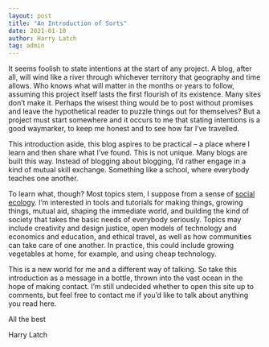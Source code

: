 ```yaml
---
layout: post
title: "An Introduction of Sorts"
date: 2021-01-10
author: Harry Latch
tag: admin
---
```


It seems foolish to state intentions at the start of any project. A blog, after all, will wind like a river through whichever territory that geography and time allows. Who knows what will matter in the months or years to follow, assuming this project itself lasts the first flourish of its existence. Many sites don’t make it. Perhaps the wisest thing would be to post without promises and leave the hypothetical reader to puzzle things out for themselves? But a project must start somewhere and it occurs to me that stating intentions is a good waymarker, to keep me honest and to see how far I’ve travelled.

This introduction aside, this blog aspires to be practical – a place where I learn and then share what I’ve found. This is not unique. Many blogs are built this way. Instead of blogging about blogging, I’d rather engage in a kind of mutual skill exchange. Something like a school, where everybody teaches one another.

To learn what, though? Most topics stem, I suppose from a sense of [social ecology](https://www.thegreenfuse.org/socialecology.htm "social ecology"). I’m interested in tools and tutorials for making things, growing things, mutual aid, shaping the immediate world, and building the kind of society that takes the basic needs of everybody seriously. Topics may include creativity and design justice, open models of technology and economics and education, and ethical travel, as well as how communities can take care of one another. In practice, this could include growing vegetables at home, for example, and using cheap technology.

This is a new world for me and a different way of talking. So take this introduction as a message in a bottle, thrown into the vast ocean in the hope of making contact. I’m still undecided whether to open this site up to comments, but feel free to contact me if you’d like to talk about anything you read here.

All the best

Harry Latch
